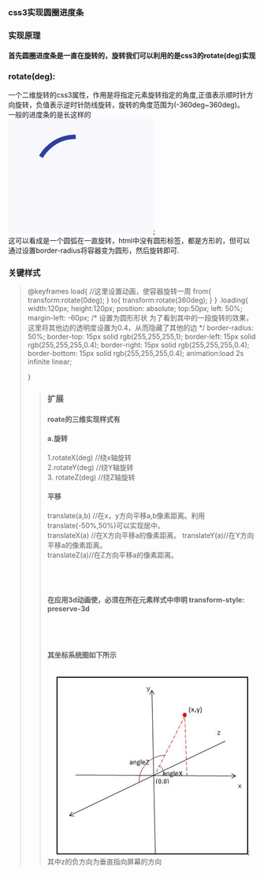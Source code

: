 ### css3实现圆圈进度条
### 实现原理
#### 首先圆圈进度条是一直在旋转的，旋转我们可以利用的是css3的rotate(deg)实现
### rotate(deg):
一个二维旋转的css3属性，作用是将指定元素旋转指定的角度,正值表示顺时针方向旋转，负值表示逆时针防线旋转，旋转的角度范围为(-360deg~360deg)。  
一般的进度条的是长这样的  
![image](images/timg.gif);
<br/>
这可以看成是一个圆弧在一直旋转，html中没有圆形标签，都是方形的，但可以通过设置border-radius将容器变为圆形，然后旋转即可.
### 关键样式
<blockquote>
@keyframes load{  //这里设置动画，使容器旋转一周  
from{  
	transform:rotate(0deg);  
}
to{  
    transform:rotate(360deg);  
}  
}  
.loading{  
	width:120px;
	height:120px;
	position: absolute;
	top:50px;
	left: 50%;
	margin-left: -60px;  
	/*
	  设置为圆形形状
	  为了看到其中的一段旋转的效果，这里将其他边的透明度设置为0.4，从而隐藏了其他的边  
	*/  
	border-radius: 50%;
	border-top: 15px solid rgb(255,255,255,1);  
	border-left: 15px solid rgb(255,255,255,0.4);
	border-right: 15px solid rgb(255,255,255,0.4);
	border-bottom: 15px solid rgb(255,255,255,0.4);
	animation:load 2s infinite linear;

}

<blockquote/>

### 扩展
#### roate的三维实现样式有   
#### a.旋转  
1.rotateX(deg) //绕x轴旋转  
2.rotateY(deg) //绕Y轴旋转  
3. rotateZ(deg) //绕Z轴旋转

#### 平移  
translate(a,b) //在x，y方向平移a,b像素距离。利用translate(-50%,50%)可以实现居中。  
translateX(a) //在X方向平移a的像素距离。
translateY(a)//在Y方向平移a的像素距离。  
translateZ(a)//在Z方向平移a的像素距离。  

<br/>　
#### 在应用3d动画使，必须在所在元素样式中申明 transform-style: preserve-3d
<br/>　
#### 其坐标系统图如下所示
<br/>　
![image](images/zuobiao.JPG);  
其中z的负方向为垂直指向屏幕的方向
  